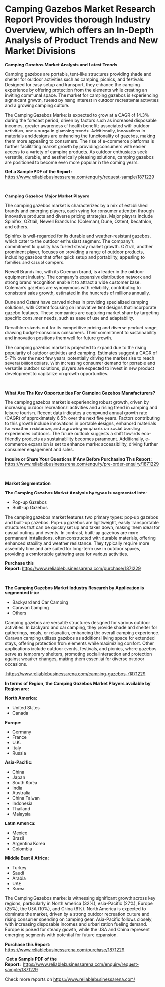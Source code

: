<p><h1>Camping Gazebos Market Research Report Provides thorough Industry Overview, which offers an In-Depth Analysis of Product Trends and New Market Divisions</h1></p><p><strong>Camping Gazebos Market Analysis and Latest Trends</strong></p>
<p><p>Camping gazebos are portable, tent-like structures providing shade and shelter for outdoor activities such as camping, picnics, and festivals. Designed for easy setup and transport, they enhance the camping experience by offering protection from the elements while creating an inviting communal space. The market for camping gazebos is experiencing significant growth, fueled by rising interest in outdoor recreational activities and a growing camping culture.</p><p>The Camping Gazebos Market is expected to grow at a CAGR of 14.3% during the forecast period, driven by factors such as increased disposable incomes, greater awareness of health benefits associated with outdoor activities, and a surge in glamping trends. Additionally, innovations in materials and designs are enhancing the functionality of gazebos, making them more appealing to consumers. The rise of e-commerce platforms is further facilitating market growth by providing consumers with easier access to a variety of camping products. As outdoor enthusiasts seek versatile, durable, and aesthetically pleasing solutions, camping gazebos are positioned to become even more popular in the coming years.</p></p>
<p><strong>Get a Sample PDF of the Report:&nbsp;</strong> <a href="https://www.reliablebusinessarena.com/enquiry/request-sample/1871229?utm_campaign=1892&utm_medium=2&utm_source=Github&utm_content=ia&utm_term=09022025&utm_id=camping-gazebos">https://www.reliablebusinessarena.com/enquiry/request-sample/1871229</a></p>
<p>&nbsp;</p>
<p><strong>Camping Gazebos Major Market Players</strong></p>
<p><p>The camping gazebos market is characterized by a mix of established brands and emerging players, each vying for consumer attention through innovative products and diverse pricing strategies. Major players include Spinifex, OZtrail, Newell Brands Inc (Coleman), Dune, Oztent, Decathlon, and others.</p><p>Spinifex is well-regarded for its durable and weather-resistant gazebos, which cater to the outdoor enthusiast segment. The company's commitment to quality has fueled steady market growth. OZtrail, another prominent player, focuses on providing a range of outdoor products, including gazebos that offer quick setup and portability, appealing to families and casual campers.</p><p>Newell Brands Inc, with its Coleman brand, is a leader in the outdoor equipment industry. The company's expansive distribution network and strong brand recognition enable it to attract a wide customer base. Coleman’s gazebos are synonymous with reliability, contributing to consistent sales growth, estimated in the hundreds of millions annually.</p><p>Dune and Oztent have carved niches in providing specialized camping solutions, with Oztent focusing on innovative tent designs that incorporate gazebo features. These companies are capturing market share by targeting specific consumer needs, such as ease of use and adaptability.</p><p>Decathlon stands out for its competitive pricing and diverse product range, drawing budget-conscious consumers. Their commitment to sustainability and innovation positions them well for future growth.</p><p>The camping gazebos market is projected to expand due to the rising popularity of outdoor activities and camping. Estimates suggest a CAGR of 5-7% over the next few years, potentially driving the market size to reach several billion dollars. With increasing consumer demand for portable and versatile outdoor solutions, players are expected to invest in new product development to capitalize on growth opportunities.</p></p>
<p>&nbsp;</p>
<p><strong>What Are The Key Opportunities For Camping Gazebos Manufacturers?</strong></p>
<p><p>The camping gazebos market is experiencing robust growth, driven by increasing outdoor recreational activities and a rising trend in camping and leisure tourism. Recent data indicates a compound annual growth rate (CAGR) of approximately 6.5% over the next five years. Factors contributing to this growth include innovations in portable designs, enhanced materials for weather resistance, and a growing emphasis on social bonding experiences outdoors. The future outlook suggests a shift towards eco-friendly products as sustainability becomes paramount. Additionally, e-commerce expansion is set to enhance market accessibility, driving further consumer engagement and sales.</p></p>
<p><strong>Inquire or Share Your Questions If Any Before Purchasing This Report:</strong> <a href="https://www.reliablebusinessarena.com/enquiry/pre-order-enquiry/1871229?utm_campaign=1892&utm_medium=2&utm_source=Github&utm_content=ia&utm_term=09022025&utm_id=camping-gazebos">https://www.reliablebusinessarena.com/enquiry/pre-order-enquiry/1871229</a></p>
<p>&nbsp;</p>
<p><strong>Market Segmentation</strong></p>
<p><strong>The Camping Gazebos Market Analysis by types is segmented into:</strong></p>
<p><ul><li>Pop-up Gazebos</li><li>Built-up Gazebos</li></ul></p>
<p><p>The camping gazebos market features two primary types: pop-up gazebos and built-up gazebos. Pop-up gazebos are lightweight, easily transportable structures that can be quickly set up and taken down, making them ideal for casual outings and events. In contrast, built-up gazebos are more permanent installations, often constructed with durable materials, offering enhanced stability and weather resistance. They typically require more assembly time and are suited for long-term use in outdoor spaces, providing a comfortable gathering area for various activities.</p></p>
<p><strong>Purchase this Report:&nbsp;</strong><a href="https://www.reliablebusinessarena.com/purchase/1871229?utm_campaign=1892&utm_medium=2&utm_source=Github&utm_content=ia&utm_term=09022025&utm_id=camping-gazebos">https://www.reliablebusinessarena.com/purchase/1871229</a></p>
<p>&nbsp;</p>
<p><strong>The Camping Gazebos Market Industry Research by Application is segmented into:</strong></p>
<p><ul><li>Backyard and Car Camping</li><li>Caravan Camping</li><li>Others</li></ul></p>
<p><p>Camping gazebos are versatile structures designed for various outdoor activities. In backyard and car camping, they provide shade and shelter for gatherings, meals, or relaxation, enhancing the overall camping experience. Caravan camping utilizes gazebos as additional living space for extended stays, offering protection from elements while maximizing comfort. Other applications include outdoor events, festivals, and picnics, where gazebos serve as temporary shelters, promoting social interaction and protection against weather changes, making them essential for diverse outdoor occasions.</p></p>
<p><a href="https://www.reliablebusinessarena.com/camping-gazebos-r1871229?utm_campaign=1892&utm_medium=2&utm_source=Github&utm_content=ia&utm_term=09022025&utm_id=camping-gazebos">&nbsp;https://www.reliablebusinessarena.com/camping-gazebos-r1871229</a></p>
<p><strong>In terms of Region, the Camping Gazebos Market Players available by Region are:</strong></p>
<p>
    <p> <strong> North America: </strong>
        <ul>
            <li>United States</li>
            <li>Canada</li>
        </ul>
        </p> 
    <p> <strong> Europe: </strong>
        <ul>
            <li>Germany</li>
            <li>France</li>
            <li>U.K.</li>
            <li>Italy</li>
            <li>Russia</li>
        </ul>
        </p> 
    <p> <strong> Asia-Pacific: </strong>
        <ul>
            <li>China</li>
            <li>Japan</li>
            <li>South Korea</li>
            <li>India</li>
            <li>Australia</li>
            <li>China Taiwan</li>
            <li>Indonesia</li>
            <li>Thailand</li>
            <li>Malaysia</li>
        </ul>
        </p> 
    <p> <strong> Latin America: </strong>
        <ul>
            <li>Mexico</li>
            <li>Brazil</li>
            <li>Argentina Korea</li>
            <li>Colombia</li>
        </ul>
        </p> 
    <p> <strong> Middle East & Africa: </strong>
        <ul>
            <li>Turkey</li>
            <li>Saudi</li>
            <li>Arabia</li>
            <li>UAE</li>
            <li>Korea</li>
        </ul>
    </p>
    </p>
<p><p>The Camping Gazebos market is witnessing significant growth across key regions, particularly in North America (32%), Asia-Pacific (27%), Europe (25%), the USA (10%), and China (6%). North America is expected to dominate the market, driven by a strong outdoor recreation culture and rising consumer spending on camping gear. Asia-Pacific follows closely, with increasing disposable incomes and urbanization fueling demand. Europe is poised for steady growth, while the USA and China represent emerging segments with potential for future expansion.</p></p>
<p><strong>Purchase this Report: </strong><a href="https://www.reliablebusinessarena.com/purchase/1871229?utm_campaign=1892&utm_medium=2&utm_source=Github&utm_content=ia&utm_term=09022025&utm_id=camping-gazebos">https://www.reliablebusinessarena.com/purchase/1871229</a></p>
<p>&nbsp;<strong>Get a Sample PDF of the Report:&nbsp;&nbsp;</strong><a href="https://www.reliablebusinessarena.com/enquiry/request-sample/1871229?utm_campaign=1892&utm_medium=2&utm_source=Github&utm_content=ia&utm_term=09022025&utm_id=camping-gazebos">https://www.reliablebusinessarena.com/enquiry/request-sample/1871229</a></p>
<p><strong></strong></p>
<p>Check more reports on <a href="https://www.reliablebusinessarena.com/?utm_campaign=1892&utm_medium=2&utm_source=Github&utm_content=ia&utm_term=09022025&utm_id=camping-gazebos">https://www.reliablebusinessarena.com/</a></p>